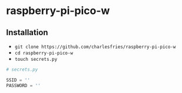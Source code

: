 # raspberry-pi-pico-w

## Installation

* `git clone https://github.com/charlesfries/raspberry-pi-pico-w`
* `cd raspberry-pi-pico-w`
* `touch secrets.py`

```python
# secrets.py

SSID = ''
PASSWORD = ''
```

